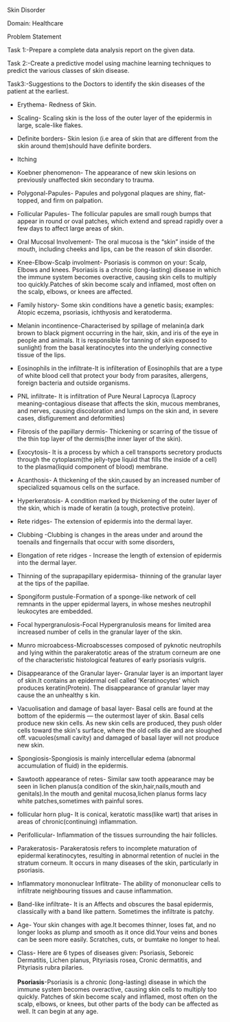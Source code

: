 Skin Disorder

Domain: Healthcare

Problem Statement

Task 1:-Prepare a complete data analysis report on the given data.

Task 2:-Create a predictive model using machine learning techniques to predict
the various classes of skin disease.

Task3:-Suggestions to the Doctors to identify the skin diseases of the patient at
the earliest.

*  Erythema- Redness of Skin.

*  Scaling-  Scaling skin is the loss of the outer layer of the epidermis in large, scale-like flakes.

*  Definite borders- Skin lesion (i.e area of skin that are different from the skin around them)should have definite borders.

*  Itching

*  Koebner phenomenon- The appearance of new skin lesions on previously unaffected skin secondary to trauma.

*  Polygonal-Papules- Papules and polygonal plaques are shiny, flat-topped, and firm on palpation.

*  Follicular Papules- The follicular papules are small rough bumps that appear in round or oval patches, which extend and spread rapidly over a few                           days to affect large areas of skin.

*  Oral Mucosal Involvement- The oral mucosa is the “skin” inside of the mouth, including cheeks and lips, can be the reason of skin disorder.

*  Knee-Elbow-Scalp involment- Psoriasis is common on your: Scalp, Elbows and knees. Psoriasis is a chronic (long-lasting) disease in which the immune     system becomes overactive, causing skin cells to multiply too quickly.Patches of skin become scaly and inflamed, most often on the scalp, elbows, or    knees are affected.

*  Family history- Some skin conditions have a genetic basis; examples: Atopic eczema, psoriasis, ichthyosis and keratoderma.

*  Melanin incontinence-Characterised by spillage of melanin(a dark brown to black pigment occurring in the hair, skin, and iris of the eye in people      and animals. It is responsible for tanning of skin exposed to sunlight) from the basal keratinocytes into the underlying connective tissue of the       lips.

*  Eosinophils in the infiltrate-It is infilteration of Eosinophils that are a type of white blood cell that protect your body from parasites,             allergens, foreign bacteria and outside organisms.

*  PNL infiltrate- It is infiltration of Pure Neural Laprocya (Laprocy meaning-contagious disease that affects the skin, mucous membranes, and nerves,     causing discoloration and lumps on the skin and, in severe cases, disfigurement and deformities)

*  Fibrosis of the papillary dermis- Thickening or scarring of the tissue of the thin top layer of the dermis(the inner layer of the skin).

*  Exocytosis- It is a process by which a cell transports secretory products through the cytoplasm(the jelly-type liquid that fills the inside of a        cell) to the plasma(liquid component of blood) membrane.

*  Acanthosis- A thickening of the skin,caused by an increased number of specialized squamous cells on the surface.

*  Hyperkeratosis- A condition marked by thickening of the outer layer of the skin, which is made of keratin (a tough, protective protein).

*  Rete ridges- The extension of epidermis into the dermal layer.

*  Clubbing -Clubbing is changes in the areas  under and around the toenails and fingernails that occur with some disorders,

*  Elongation of rete ridges - Increase the length of extension of epidermis into the dermal layer.

*  Thinning of the suprapapillary epidermisa- thinning of the granular layer at the tips of the papillae.

*  Spongiform pustule-Formation of a sponge-like network of cell remnants in the upper epidermal layers, in whose meshes neutrophil leukocytes         are embedded.

*  Focal hypergranulosis-Focal Hypergranulosis means for limited area increased number of cells in the granular layer of the skin.
*  Munro microabcess-Microabscesses composed of pyknotic neutrophils and lying within the parakeratotic areas of the stratum corneum are one of       the  characteristic histological features of early psoriasis vulgris.

*  Disappearance of the Granular layer- Granular layer is an important layer of skin.It contains an epidermal cell called 'Keratinocytes'            which produces keratin(Protein). The disappearance of granular layer may cause the an unhealthy s kin.
* Vacuolisation and damage of basal layer- Basal cells are found at the bottom of the epidermis — the outermost layer of skin. Basal cells produce new skin cells. As new skin cells are produced, they push older cells toward the skin's surface, where the old cells die and are sloughed off. vacuoles(small cavity) and damaged of basal layer will not produce new skin.
* Spongiosis-Spongiosis is mainly intercellular edema (abnormal accumulation of fluid) in the epidermis.
* Sawtooth appearance of retes- Similar saw tooth appearance may be seen in lichen planus(a condition of the skin,hair,nails,mouth and genitals).In the                                 mouth and genital mucosa,lichen planus forms lacy white patches,sometimes with painful sores.
* follicular horn plug- It is conical, keratotic mass(like wart) that arises in areas of chronic(continuing) inflammation.
* Perifollicular- Inflammation of the tissues surrounding the hair follicles.
* Parakeratosis- Parakeratosis refers to incomplete maturation of epidermal keratinocytes, resulting in abnormal retention of nuclei in the stratum                      corneum. It occurs in many diseases of the skin, particularly in psoriasis.
* Inflammatory mononuclear Inflitrate- The ability of mononuclear cells to infiltrate neighbouring tissues and cause inflammation.
* Band-like infiltrate- It is an Affects and obscures the basal epidermis, classically with a band like pattern. Sometimes the infiltrate is patchy.
* Age- Your skin changes with age.It becomes thinner, loses fat, and no longer looks as plump and smooth as it once did.Your veins and bones can be            seen more easily. Scratches, cuts, or bumtake no longer to heal.
*  Class- Here are 6 types of diseases given: Psoriasis, Seboreic Dermatitis, Lichen planus, Pityriasis rosea, Cronic dermatitis, and Pityriasis rubra pilaries.<br><br> **Psoriasis**-Psoriasis is a chronic (long-lasting) disease in which the immune system becomes overactive, causing skin cells to multiply too quickly. Patches of skin become scaly and inflamed, most often on the scalp, elbows, or knees, but other parts of the body can be affected as well. It can begin at any age.
